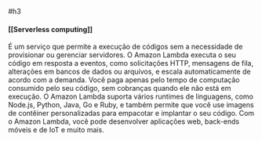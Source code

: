 #h3 

#### [[Serverless computing]]

É um serviço que permite a execução de códigos sem a necessidade de provisionar ou gerenciar servidores. O Amazon Lambda executa o seu código em resposta a eventos, como solicitações HTTP, mensagens de fila, alterações em bancos de dados ou arquivos, e escala automaticamente de acordo com a demanda. Você paga apenas pelo tempo de computação consumido pelo seu código, sem cobranças quando ele não está em execução. O Amazon Lambda suporta vários runtimes de linguagens, como Node.js, Python, Java, Go e Ruby, e também permite que você use imagens de contêiner personalizadas para empacotar e implantar o seu código. Com o Amazon Lambda, você pode desenvolver aplicações web, back-ends móveis e de IoT e muito mais.